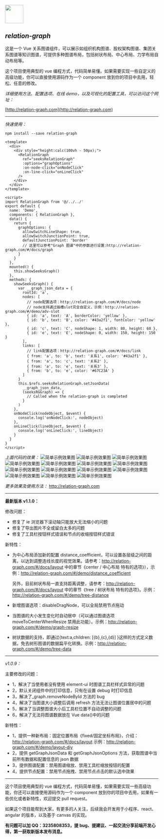 <a href="http://relation-graph.com" target="_blank"><img src="http://relation-graph.com/website/logo" width="60" /></a>

## _relation-graph_

这是一个 Vue 关系图谱组件，可以展示如组织机构图谱、股权架构图谱、集团关系图谱等知识图谱，可提供多种图谱布局，包括树状布局、中心布局、力学布局自动布局等。

这个项目使用典型的 vue 编程方式，代码简单易懂。如果需要实现一些自定义的高级功能，你可以直接使用源码作为一个 component 放到你的项目中去用，轻松、任意的修改。

_详细使用方法、配置选项、在线 demo，以及可视化的配置工具，可以访问这个网址：_

[http://relation-graph.com](http://relation-graph.com)

---

_快速使用：_

```shell script
npm install --save relation-graph
```

```vue
<template>
  <div>
    <div style="height:calc(100vh - 50px);">
      <RelationGraph
        ref="seeksRelationGraph"
        :options="graphOptions"
        :on-node-click="onNodeClick"
        :on-line-click="onLineClick"
      />
    </div>
  </div>
</template>

<script>
import RelationGraph from '@/../../'
export default {
  name: 'Demo',
  components: { RelationGraph },
  data() {
    return {
      graphOptions: {
        allowSwitchLineShape: true,
        allowSwitchJunctionPoint: true,
        defaultJunctionPoint: 'border'
        // 这里可以参考"Graph 图谱"中的参数进行设置:http://relation-graph.com/#/docs/graph
      }
    }
  },
  mounted() {
    this.showSeeksGraph()
  },
  methods: {
    showSeeksGraph() {
      var __graph_json_data = {
        rootId: 'a',
        nodes: [
          // node配置选项：http://relation-graph.com/#/docs/node
          // node支持通过插槽slot完全自定义，示例：http://relation-graph.com/#/demo/adv-slot
          { id: 'a', text: 'A', borderColor: 'yellow' },
          { id: 'b', text: 'B', color: '#43a2f1', fontColor: 'yellow' },
          { id: 'c', text: 'C', nodeShape: 1, width: 80, height: 60 },
          { id: 'e', text: 'E', nodeShape: 0, width: 150, height: 150 }
        ],
        links: [
          // link配置选项：http://relation-graph.com/#/docs/link
          { from: 'a', to: 'b', text: '关系1', color: '#43a2f1' },
          { from: 'a', to: 'c', text: '关系2' },
          { from: 'a', to: 'e', text: '关系3' },
          { from: 'b', to: 'e', color: '#67C23A' }
        ]
      }
      this.$refs.seeksRelationGraph.setJsonData(
        __graph_json_data,
        (seeksRGGraph) => {
          // Called when the relation-graph is completed
        }
      )
    },
    onNodeClick(nodeObject, $event) {
      console.log('onNodeClick:', nodeObject)
    },
    onLineClick(lineObject, $event) {
      console.log('onLineClick:', lineObject)
    }
  }
}
</script>
```

_上面代码的效果：_
![简单示例效果图](doc/relation-graph-simple.png)
![简单示例效果图](doc/images/d1.png)
![简单示例效果图](doc/images/d2.png)
![简单示例效果图](doc/images/d3.png)
![简单示例效果图](doc/images/d4.png)
![简单示例效果图](doc/images/d5.png)
![简单示例效果图](doc/images/d6.png)
![简单示例效果图](doc/images/d7.png)
![简单示例效果图](doc/images/d8.png)
![简单示例效果图](doc/images/d9.png)
![简单示例效果图](doc/images/d10.png)
![简单示例效果图](doc/images/d11.png)
![简单示例效果图](doc/images/d12.png)
![简单示例效果图](doc/images/d13.png)

_更多效果及使用方法：_
http://relation-graph.com

---

**最新版本 v1.1.0：**

修改问题：

- 修复了 ie 浏览器下滚动轴只能放大无法缩小的问题
- 修复了导出图片不全或留白太多的问题
- 修复了工具栏按钮样式错误和节点的收缩按钮样式错误

新特性：

- 为中心布局添加新的配置 distance_coefficient，可以设置各层级之间的距离，以达到调整连线长度的视觉效果。请参考：http://relation-graph.com/#/docs/layout 中的章节《center / 中心布局 特有的选项》），示例：http://relation-graph.com/#/demo/distance_coefficient

  另外，目前树状布局一直支持距离调整，请参考：http://relation-graph.com/#/docs/layout 中的章节《tree / 树状布局 特有的选项》。示例：http://relation-graph.com/#/demo/tree-distance

- 新增图谱选项：disableDragNode，可以全局禁用节点拖动
- 当图谱的大小发生变化时自动居中（可以通过图谱选项 moveToCenterWhenResize 禁用此功能）。示例：http://relation-graph.com/#/demo/graph-resize
- 树状数据的支持，即通过{text:a,children: [{b},{c},{d}] }这样的方式定义数据，免去树形图谱的数据扁平化转换。示例：http://relation-graph.com/#/demo/tree-data

---

_v1.0.9：_

主要修改的问题：

- 1，解决了当使用者没有使用 element-ui 时图谱工具栏样式异常的问题
- 2，默认关闭组件中的打印信息，只有在设置 debug 时打印信息
- 3，解决了\_graph.removeNodeById 方法的 bug
- 4，解决了当图谱大小调整后调用 refresh 方法无法让图谱位置居中的问题
- 5，解决了当调整图谱大小后工具栏位置不自动调整的问题
- 6，解决了无法将图谱数据放在 Vue data()中的问题

新特性：

- 1，提供一种新布局：固定位置布局《fixed/固定坐标布局》，介绍：http://relation-graph.com/#/docs/layout 示例：http://relation-graph.com/#/demo/layout-diy
- 2，提供 getGraphJsonData 和 getGraphJsonOptions 方法，获取图谱中当前所有数据和配置信息的 json 数据
- 3，提供图谱配置：禁用图谱缩放、禁用工具栏缩放按钮的配置
- 4，提供节点配置：禁用节点拖拽、禁用节点点击的默认选中效果

---

这个项目使用典型的 vue 编程方式，代码简单易懂，如果需要实现一些高级功能，你还可以直接使用源码作为一个 component 放到你的项目中去用，如果有一些优化或者新特性，欢迎提交 pull request。

如果这个项目能帮到大家，有更多的人关注，后续我会开发用于小程序、react、angular 的版本，以及基于 canvas 的实现。

**有问题可以加 QQ：3235808353，提 bug、提建议、一起交流分享前端开发心得，第一获取新版本发布消息。**
